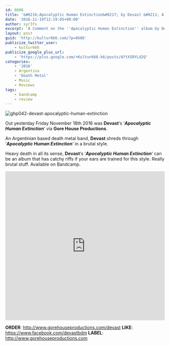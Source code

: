 ```yaml
---
id: 6686
title: '&#8216;Apocalyptic Human Extinction&#8217; by Devast &#8211; A Comment'
date: '2016-11-19T12:19:05+00:00'
author: syr3fx
excerpt: 'A Comment on the ''Apocalyptic Human Extinction'' album by Devast (2016).'
layout: post
guid: 'http://kultur666.com/?p=6686'
publicize_twitter_user:
    - kultur666
publicize_google_plus_url:
    - 'https://plus.google.com/+Kultur666-k6/posts/AftXSRYLd2Q'
categories:
    - '2016'
    - Argentina
    - 'Death Metal'
    - Music
    - Reviews
tags:
    - bandcamp
    - review
---
```


![ghp042-devast-apocalyptic-human-extinction](http://localhost:8080/wp-content/uploads/2016/11/ghp042-devast-apocalyptic-human-extinction.jpg?w=680)

Out yesterday Friday November 18th 2016 was **Devast**‘s ‘***Apocalyptic Human Extinction***‘ via **Gore House Productions**.

An Argentinian based death metal band, **Devast** shreds through ‘***Apocalyptic Human Extinction***‘ in a brutal style.

Heavy death in all its sense, **Devast**‘s ‘***Apocalyptic Human Extinction***‘ can be an album that has catchy riffs if your ears are trained for this style. Really brutal stuff. Available on Bandcamp.

<iframe style="border: 0; width: 100%; height: 472px;" src="https://bandcamp.com/EmbeddedPlayer/album=709490858/size=large/bgcol=333333/linkcol=e99708/tracklist=false/transparent=true/" seamless></iframe>

**ORDER**: <http://www.gorehouseproductions.com/devast>
**LIKE**: <https://www.facebook.com/devastbdm>
**LABEL**: <http://www.gorehouseproductions.com>